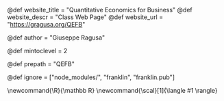 <!--
Add here global page variables to use throughout your
website.
The website_* must be defined for the RSS to work
-->
@def website_title = "Quantitative Economics for Business"
@def website_descr = "Class Web Page"
@def website_url   = "https://gragusa.org/QEFB"

@def author = "Giuseppe Ragusa"

@def mintoclevel = 2

@def prepath = "QEFB"
<!--
Add here files or directories that should be ignored by Franklin, otherwise
these files might be copied and, if markdown, processed by Franklin which
you might not want. Indicate directories by ending the name with a `/`.
-->
@def ignore = ["node_modules/", "franklin", "franklin.pub"]

<!--
Add here global latex commands to use throughout your
pages. It can be math commands but does not need to be.
For instance:
* \newcommand{\phrase}{This is a long phrase to copy.}
-->
\newcommand{\R}{\mathbb R}
\newcommand{\scal}[1]{\langle #1 \rangle}
